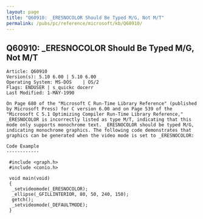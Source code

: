 ```yaml
---
layout: page
title: "Q60910: _ERESNOCOLOR Should Be Typed M/G, Not M/T"
permalink: /pubs/pc/reference/microsoft/kb/Q60910/
---
```


## Q60910: _ERESNOCOLOR Should Be Typed M/G, Not M/T

	Article: Q60910
	Version(s): 5.10 6.00 | 5.10 6.00
	Operating System: MS-DOS    | OS/2
	Flags: ENDUSER | s_quickc docerr
	Last Modified: 1-MAY-1990
	
	On Page 680 of the "Microsoft C Run-Time Library Reference" (published
	by Microsoft Press) for C version 6.00 and on Page 539 of the
	"Microsoft C 5.1 Optimizing Compiler Run-Time Library Reference,"
	_ERESNOCOLOR is incorrectly listed as type M/T, indicating that this
	mode only supports monochrome text. _ERESNOCOLOR should be typed M/G,
	indicating monochrome graphics. The following code demonstrates that
	graphics can be generated when the video mode is set to _ERESNOCOLOR:
	
	Code Example
	------------
	
	 #include <graph.h>
	 #include <conio.h>
	
	 void main(void)
	 {
	  _setvideomode(_ERESNOCOLOR);
	  _ellipse(_GFILLINTERIOR, 80, 50, 240, 150);
	  getch();
	  _setvideomode(_DEFAULTMODE);
	 }
